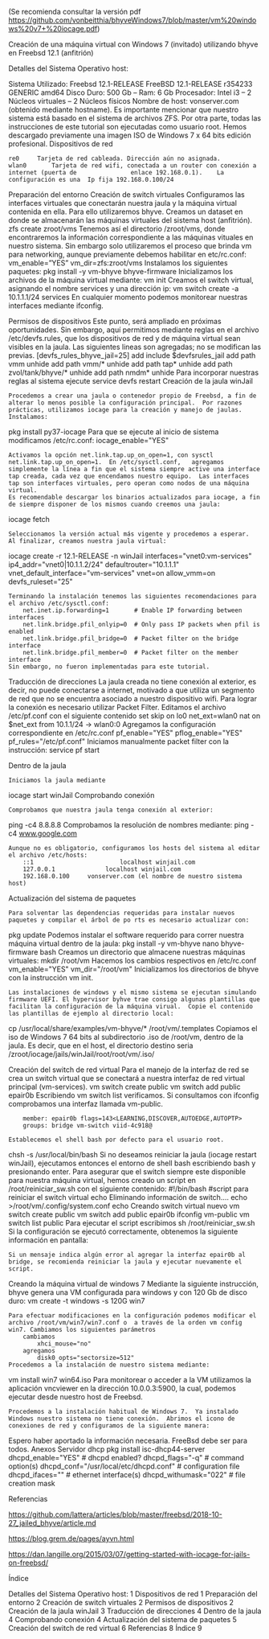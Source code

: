(Se recomienda consultar la versión pdf https://github.com/vonbeitthia/bhyveWindows7/blob/master/vm%20windows%20v7+%20iocage.pdf)


Creación de una máquina virtual con Windows 7 (invitado) utilizando bhyve en Freebsd 12.1 (anfitrión)


Detalles del Sistema Operativo host: 











Sistema Utilizado: Freebsd 12.1-RELEASE FreeBSD 12.1-RELEASE r354233 GENERIC  amd64
Disco Duro:	500 Gb – Ram: 6 Gb 
Procesador: Intel i3 – 2 Núcleos virtuales – 2 Núcleos físicos
Nombre de host: vonserver.com (obtenido mediante hostname).  Es importante mencionar que nuestro sistema está basado en el sistema de archivos ZFS.  Por otra parte, todas las instrucciones de este tutorial son ejecutadas como usuario root. 
 	Hemos descargado previamente una imagen ISO de Windows 7 x 64 bits edición profesional.
Dispositivos de red

	re0		Tarjeta de red cableada. Dirección aún no asignada.
	wlan0 		Tarjeta de red wifi, conectada a un router con conexión a internet (puerta de 				enlace 192.168.0.1).  	La configuración es una  Ip fija 192.168.0.100/24 
Preparación del entorno
Creación de switch virtuales
	Configuramos las interfaces virtuales que conectarán nuestra jaula y la máquina virtual contenida en ella. Para ello utilizaremos bhyve.  Creamos un dataset en donde se almacenarán las máquinas virtuales del sistema host (anfitrión).
zfs create zroot/vms
	Tenemos así el directorio /zroot/vms, donde encontraremos la información correspondiente a las máquinas vituales en nuestro sistema.  Sin embargo solo utilizaremos el proceso que brinda vm para networking, aunque previamente debemos habilitar en etc/rc.conf:
			vm_enable=”YES”
			vm_dir=zfs:zroot/vms
	Instalamos los siguientes paquetes:	
pkg install -y vm-bhyve bhyve-firmware
	Inicializamos los archivos de la máquina virtual mediante:
vm init
	Creamos el switch virtual, asignando el nombre services y una dirección ip:
vm switch create -a 10.1.1.1/24 services
	En cualquier momento podemos monitorear nuestras interfaces mediante ifconfig.
	
Permisos de dispositivos
	Este punto, será ampliado en próximas oportunidades. Sin embargo, aquí permitimos mediante reglas en el archivo /etc/devfs.rules, que los dispositivos de red y de máquina virtual sean visibles en la jaula.  Las siguientes lineas son agregadas; no se modifican las previas.
	[devfs_rules_bhyve_jail=25]
	add include $devfsrules_jail
	add path vmm unhide
	add path vmm/* unhide
	add path tap* unhide
	add path zvol/tank/bhyve/* unhide
	add path nmdm* unhide
	Para incorporar nuestras reglas al sistema ejecute service devfs restart
Creación de la jaula winJail

	Procedemos a crear una jaula o contenedor propio de Freebsd, a fin de alterar lo menos posible la configuración principal.  Por razones prácticas, utilizamos iocage para la creación y manejo de jaulas.    Instalamos:
pkg  install py37-iocage
	Para que se ejecute al inicio de sistema modificamos  /etc/rc.conf: 
			iocage_enable="YES"

	Activamos la opción net.link.tap.up_on_open=1, con sysctl net.link.tap.up_on_open=1.  En /etc/sysctl.conf,   agregamos simplemente la línea a fin que el sistema siempre active una interface tap creada, cada vez que encendamos nuestro equipo.  Las interfaces tap son interfaces virtuales, pero operan como nodos de una máquina virtual.
	Es recomendable descargar los binarios actualizados para iocage, a fin de siempre disponer de los mismos cuando creemos una jaula:
iocage fetch

	Seleccionamos la versión actual más vigente y procedemos a esperar.
	Al finalizar, creamos nuestra jaula virtual:
iocage create -r 12.1-RELEASE -n winJail interfaces="vnet0:vm-services" ip4_addr="vnet0|10.1.1.2/24" defaultrouter="10.1.1.1" vnet_default_interface="vm-services" vnet=on allow_vmm=on devfs_ruleset="25"  

	Terminando la instalación tenemos las siguientes recomendaciones para el archivo /etc/sysctl.conf:
		net.inet.ip.forwarding=1       # Enable IP forwarding between interfaces
	 	net.link.bridge.pfil_onlyip=0  # Only pass IP packets when pfil is enabled
 		net.link.bridge.pfil_bridge=0  # Packet filter on the bridge interface
 		net.link.bridge.pfil_member=0  # Packet filter on the member interface
	Sin embargo, no fueron implementadas para este tutorial.
Traducción de direcciones
	La jaula creada no tiene conexión al exterior, es decir, no puede conectarse a internet, motivado a que utiliza un segmento de red que no se encuentra asociado a nuestro dispositivo wifi.  Para lograr la conexión es necesario utilizar Packet Filter.  Editamos el archivo /etc/pf.conf con el siguiente contenido
			set skip on lo0
			net_ext=wlan0
			nat on $net_ext from 10.1.1/24  -> wlan0:0
	Agregamos la configuración correspondiente en /etc/rc.conf
			pf_enable="YES"
			pflog_enable="YES"
			pf_rules="/etc/pf.conf"
	Iniciamos manualmente packet filter con la instrucción:
service pf start
	
Dentro de la jaula

	Iniciamos la jaula mediante
iocage start winJail
Comprobando conexión

	Comprobamos que nuestra jaula tenga conexión al exterior:
ping -c4 8.8.8.8
	Comprobamos la resolución de nombres mediante:
ping -c4 www.google.com

	Aunque no es obligatorio, configuramos los hosts del sistema al editar el archivo /etc/hosts:
		::1                        localhost winjail.com        
		127.0.0.1              localhost winjail.com        
		192.168.0.100     vonserver.com (el nombre de nuestro sistema host)

Actualización del sistema de paquetes

	Para solventar las dependencias requeridas para instalar nuevos paquetes y compilar el árbol de po rts es necesario actualizar con:
pkg update
	Podemos instalar el software requerido para correr nuestra máquina virtual dentro de la jaula:
pkg install -y vm-bhyve  nano bhyve-firmware bash
	Creamos un directorio que almacene nuestras máquinas virtuales:
mkdir /root/vm 
	Hacemos los cambios respectivos en /etc/rc.conf
			vm_enable="YES"
			vm_dir="/root/vm"
	Inicializamos los directorios de bhyve con la instrucción vm init.

	Las instalaciones de windows y el mismo sistema se ejecutan simulando firmware UEFI. El hypervisor byhve trae consigo algunas plantillas que facilitan la configuración de la máquina virual.  Copie el contenido las plantillas de ejemplo al directorio local:
cp /usr/local/share/examples/vm-bhyve/* /root/vm/.templates
	Copiamos el iso de Windows 7 64 bits al subdirectorio .iso de /root/vm, dentro de la jaula.  Es decir, que en el host, el directorio destino seria /zroot/iocage/jails/winJail/root/root/vm/.iso/
      
Creación del switch de red virtual
	Para el manejo de la interfaz de red se crea un switch virtual que se conectará a nuestra interfaz de red virtual principal (vm-services). 
vm switch create public
vm switch add public epair0b
	Escribiendo vm switch list verificamos.  Si consultamos con ifconfig comprobamos una interfaz llamada vm-public.

		member: epair0b flags=143<LEARNING,DISCOVER,AUTOEDGE,AUTOPTP>
		groups: bridge vm-switch viid-4c918@

	Establecemos el shell bash por defecto para el usuario root.
chsh -s /usr/local/bin/bash
	Si no deseamos reiniciar la jaula (iocage restart winJail), ejecutamos entonces el entorno de shell bash escribiendo bash y presionando enter.
	Para asegurar que el switch siempre este disponible para nuestra máquina virtual, hemos creado un script en /root/reiniciar_sw.sh con el siguiente contenido:
		#!/bin/bash
		#script para reiniciar el switch virtual
		echo Eliminando información de switch....
		echo >/root/vm/.config/system.conf
		echo Creando switch virtual nuevo
		vm switch create public
		vm switch add public epair0b
		ifconfig vm-public
		vm switch list public
	Para ejecutar el script escribimos 
sh /root/reiniciar_sw.sh
	Si la configuración se ejecutó correctamente, obtenemos la siguiente información en pantalla:

	Si un mensaje indica algún error al agregar la interfaz epair0b al bridge, se recomienda reiniciar la jaula y ejecutar nuevamente el script.
Creando la máquina virtual de windows 7
	Mediante la siguiente instrucción, bhyve genera una VM configurada para windows y con 120 Gb de disco duro:
vm create -t windows -s 120G win7

	Para efectuar modificaciones en la configuración podemos modificar el archivo /root/vm/win7/win7.conf o  a través de la orden vm config win7. Cambiamos los siguientes parámetros
		cambiamos 
			xhci_mouse="no"
		agregamos
			disk0_opts="sectorsize=512"
	Procedemos a la instalación de nuestro sistema mediante:
vm install win7 win64.iso
	Para monitorear o acceder a la VM utilizamos la aplicación vncviewer en la dirección 10.0.0.3:5900, la cual, podemos ejecutar desde nuestro host de Freebsd.

	Procedemos a la instalación habitual de Windows 7.  Ya instalado Windows nuestro sistema no tiene conexión.  Abrimos el icono de conexiones de red y configuramos de la siguiente manera:

	
	












Espero haber aportado la información necesaria.  FreeBsd debe ser para todos.
Anexos
Servidor dhcp
pkg install isc-dhcp44-server
 dhcpd_enable="YES"				# dhcpd enabled?
	    dhcpd_flags="-q"				# command option(s)
	    dhcpd_conf="/usr/local/etc/dhcpd.conf"	# configuration file
	    dhcpd_ifaces=""				# ethernet interface(s)
	    dhcpd_withumask="022"			# file creation mask

Referencias

https://github.com/lattera/articles/blob/master/freebsd/2018-10-27_jailed_bhyve/article.md

https://blog.grem.de/pages/ayvn.html

https://dan.langille.org/2015/03/07/getting-started-with-iocage-for-jails-on-freebsd/




Índice


Detalles del Sistema Operativo host:	1
Dispositivos de red	1
Preparación del entorno	2
Creación de switch virtuales	2
Permisos de dispositivos	2
Creación de la jaula winJail	3
Traducción de direcciones	4
Dentro de la jaula	4
Comprobando conexión	4
Actualización del sistema de paquetes	5
Creación del switch de red virtual	6
Referencias	8
Índice	9

